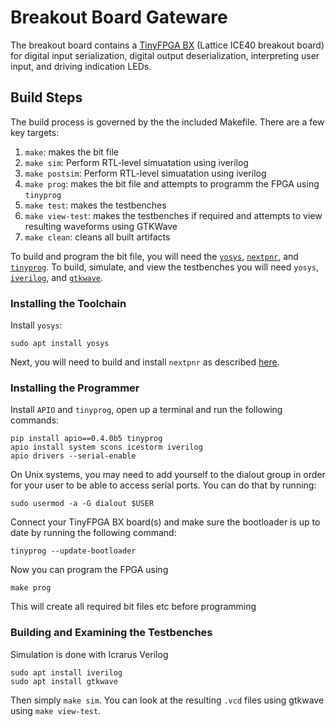 # Breakout Board Gateware
The breakout board contains a [TinyFPGA BX](https://tinyfpga.com/bx/guide.html)
(Lattice ICE40 breakout board) for digital input serialization, digital output
deserialization, interpreting user input, and driving indication LEDs.

## Build Steps
The build process is governed by the the included Makefile. There are a few key
targets:

1. `make`: makes the bit file
1. `make sim`: Perform RTL-level simuatation using iverilog
1. `make postsim`: Perform RTL-level simuatation using iverilog
1. `make prog`: makes the bit file and attempts to programm the FPGA using `tinyprog`
1. `make test`: makes the testbenches
1. `make view-test`: makes the testbenches if required and attempts to view resulting waveforms using GTKWave
1. `make clean`: cleans all built artifacts

To build and program the bit file, you will need the
[`yosys`](http://www.clifford.at/yosys/),
[`nextpnr`](https://github.com/YosysHQ/nextpnr), and
[`tinyprog`](https://pypi.org/project/tinyprog/). To build, simulate, and view
the testbenches you will need `yosys`,
[`iverilog`](http://iverilog.icarus.com/), and
[`gtkwave`](http://gtkwave.sourceforge.net/).


### Installing the Toolchain
Install `yosys`:

```
sudo apt install yosys
```

Next, you will need to build and install `nextpnr` as described
[here](https://github.com/YosysHQ/nextpnr#nextpnr-ice40).

### Installing the Programmer
Install `APIO` and `tinyprog`, open up a terminal and run the following
commands:

```
pip install apio==0.4.0b5 tinyprog
apio install system scons icestorm iverilog
apio drivers --serial-enable
```

On Unix systems, you may need to add yourself to the dialout group in order for
your user to be able to access serial ports. You can do that by running:

```
sudo usermod -a -G dialout $USER
```

Connect your TinyFPGA BX board(s) and make sure the bootloader is up to date by
running the following command:

```
tinyprog --update-bootloader
```

Now you can program the FPGA using

```
make prog
```

This will create all required bit files etc before programming

### Building and Examining the Testbenches
Simulation is done with Icrarus Verilog

```
sudo apt install iverilog
sudo apt install gtkwave
```

Then simply `make sim`. You can look at the resulting `.vcd` files using
gtkwave using `make view-test`.
